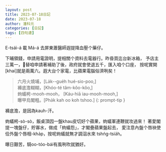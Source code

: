 ```yaml
---
layout: post
title: 2023-07-18日記
date: 2023-07-18
author: 潘科元
categories: [日記]
tags: [四句連]
---
```

E-tsái-á 載 Má-á 去屏東蕭醫師遐提降血壓个藥仔。

下晡領錢，申請用電證明，提相關个資料去電器行。昨昏買迄台新冰箱，
予店主三萬一，𪜶替咱申請著補助了後，政府就會使退五千，匯入咱个口座，
按呢實開\[khai\]就是兩萬六。遐大台个家電，比蘋果電腦俗濟咧矣！

> 六月火燒埔，\[La̍k--gue̍h hué-sio-poo,\]  
褲底澹糊糊，\[Khóo-té tâm-kôo-kôo,\]  
蚼蟻枵-mooh-mooh，  \[Káu-hiā iau-mooh-mooh,\]  
曝甲烏閣粗。\[Pha̍k kah oo koh tshoo.\]
{: prompt-tip }

褲底澹，是因為kauh-汗。

蚼蟻枵-sò-sò，飯桌頂囥一盤khau皮切好个蘋果，蚼蟻軍連鞭就攻過來！
著愛閣提一塊盤仔，貯寡水，做成「蚼蟻怨」，才閣疊蘋果盤起去，
愛注意內盤个唇袂使佮外盤个唇相-kha̍p，按呢蚼蟻就無才調泅水來
tshńg-tsia̍h。

曝日艱苦，騎oo-tóo-bái有風咧吹就猶好。
